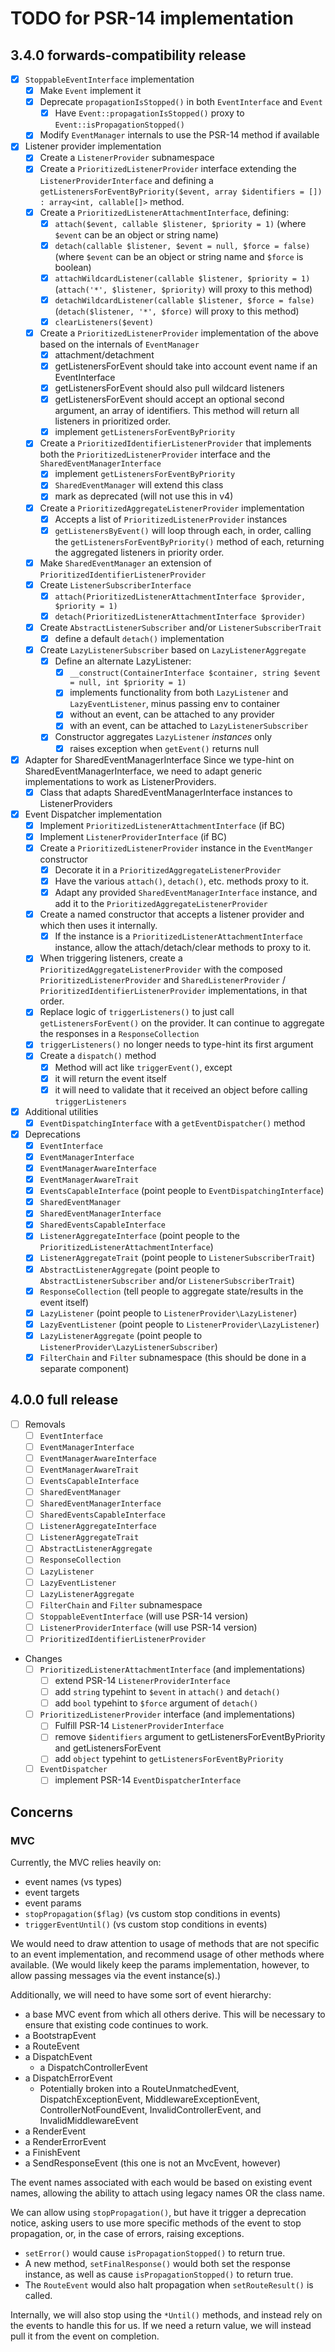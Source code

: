 # TODO for PSR-14 implementation

## 3.4.0 forwards-compatibility release

- [x] `StoppableEventInterface` implementation
  - [x] Make `Event` implement it
  - [x] Deprecate `propagationIsStopped()` in both `EventInterface` and `Event`
    - [x] Have `Event::propagationIsStopped()` proxy to `Event::isPropagationStopped()`
  - [x] Modify `EventManager` internals to use the PSR-14 method if available
- [x] Listener provider implementation
  - [x] Create a `ListenerProvider` subnamespace
  - [x] Create a `PrioritizedListenerProvider` interface extending the
      `ListenerProviderInterface` and defining a
      `getListenersForEventByPriority($event, array $identifiers = []) : array<int, callable[]>` method.
  - [x] Create a `PrioritizedListenerAttachmentInterface`, defining:
    - [x] `attach($event, callable $listener, $priority = 1)` (where `$event`
      can be an object or string name)
    - [x] `detach(callable $listener, $event = null, $force = false)` (where `$event`
      can be an object or string name and `$force` is boolean)
    - [x] `attachWildcardListener(callable $listener, $priority = 1)`
      (`attach('*', $listener, $priority)` will proxy to this method)
    - [x] `detachWildcardListener(callable $listener, $force = false)`
      (`detach($listener, '*', $force)` will proxy to this method)
    - [x] `clearListeners($event)`
  - [x] Create a `PrioritizedListenerProvider` implementation of the above based
    on the internals of `EventManager`
    - [x] attachment/detachment
    - [x] getListenersForEvent should take into account event name if an EventInterface
    - [x] getListenersForEvent should also pull wildcard listeners
    - [x] getListenersForEvent should accept an optional second argument, an
      array of identifiers. This method will return all listeners in prioritized
      order.
    - [x] implement `getListenersForEventByPriority`
  - [x] Create a `PrioritizedIdentifierListenerProvider` that implements
      both the `PrioritizedListenerProvider` interface and the
      `SharedEventManagerInterface`
    - [x] implement `getListenersForEventByPriority`
    - [x] `SharedEventManager` will extend this class
    - [x] mark as deprecated (will not use this in v4)
  - [x] Create a `PrioritizedAggregateListenerProvider` implementation
    - [x] Accepts a list of `PrioritizedListenerProvider` instances
    - [x] `getListenersByEvent()` will loop through each, in order, calling the
      `getListenersForEventByPriority()` method of each, returning the
      aggregated listeners in priority order.
  - [x] Make `SharedEventManager` an extension of `PrioritizedIdentifierListenerProvider`
  - [x] Create `ListenerSubscriberInterface`
    - [x] `attach(PrioritizedListenerAttachmentInterface $provider, $priority = 1)`
    - [x] `detach(PrioritizedListenerAttachmentInterface $provider)`
  - [x] Create `AbstractListenerSubscriber` and/or `ListenerSubscriberTrait`
    - [x] define a default `detach()` implementation
  - [x] Create `LazyListenerSubscriber` based on `LazyListenerAggregate`
    - [x] Define an alternate LazyListener:
      - [x] `__construct(ContainerInterface $container, string $event = null, int $priority = 1)`
      - [x] implements functionality from both `LazyListener` and `LazyEventListener`, minus passing env to container
      - [x] without an event, can be attached to any provider
      - [x] with an event, can be attached to `LazyListenerSubscriber`
    - [x] Constructor aggregates `LazyListener` _instances_ only
      - [x] raises exception when `getEvent()` returns null
- [x] Adapter for SharedEventManagerInterface
  Since we type-hint on SharedEventManagerInterface, we need to adapt generic
  implementations to work as ListenerProviders.
  - [x] Class that adapts SharedEventManagerInterface instances to ListenerProviders
- [x] Event Dispatcher implementation
  - [x] Implement `PrioritizedListenerAttachmentInterface` (if BC)
  - [x] Implement `ListenerProviderInterface` (if BC)
  - [x] Create a `PrioritizedListenerProvider` instance in the `EventManger`
    constructor
    - [x] Decorate it in a `PrioritizedAggregateListenerProvider`
    - [x] Have the various `attach()`, `detach()`, etc. methods proxy to it.
    - [x] Adapt any provided `SharedEventManagerInterface` instance, and add it
        to the `PrioritizedAggregateListenerProvider`
  - [x] Create a named constructor that accepts a listener provider and which
    then uses it internally.
    - [x] If the instance is a `PrioritizedListenerAttachmentInterface`
      instance, allow the attach/detach/clear methods to proxy to it.
  - [x] When triggering listeners, create a `PrioritizedAggregateListenerProvider`
    with the composed `PrioritizedListenerProvider` and `SharedListenerProvider` /
    `PrioritizedIdentifierListenerProvider` implementations, in that order.
  - [x] Replace logic of `triggerListeners()` to just call
    `getListenersForEvent()` on the provider. It can continue to aggregate the
    responses in a `ResponseCollection`
  - [x] `triggerListeners()` no longer needs to type-hint its first argument
  - [x] Create a `dispatch()` method
    - [x] Method will act like `triggerEvent()`, except
    - [x] it will return the event itself
    - [x] it will need to validate that it received an object before calling
      `triggerListeners`
- [x] Additional utilities
  - [x] `EventDispatchingInterface` with a `getEventDispatcher()` method
- [x] Deprecations
  - [x] `EventInterface`
  - [x] `EventManagerInterface`
  - [x] `EventManagerAwareInterface`
  - [x] `EventManagerAwareTrait`
  - [x] `EventsCapableInterface` (point people to `EventDispatchingInterface`)
  - [x] `SharedEventManager`
  - [x] `SharedEventManagerInterface`
  - [x] `SharedEventsCapableInterface`
  - [x] `ListenerAggregateInterface` (point people to the `PrioritizedListenerAttachmentInterface`)
  - [x] `ListenerAggregateTrait` (point people to `ListenerSubscriberTrait`)
  - [x] `AbstractListenerAggregate` (point people to `AbstractListenerSubscriber` and/or `ListenerSubscriberTrait`)
  - [x] `ResponseCollection` (tell people to aggregate state/results in the event itself)
  - [x] `LazyListener` (point people to `ListenerProvider\LazyListener`)
  - [x] `LazyEventListener` (point people to `ListenerProvider\LazyListener`)
  - [x] `LazyListenerAggregate` (point people to `ListenerProvider\LazyListenerSubscriber`)
  - [x] `FilterChain` and `Filter` subnamespace (this should be done in a separate component)

## 4.0.0 full release

- [ ] Removals
  - [ ] `EventInterface`
  - [ ] `EventManagerInterface`
  - [ ] `EventManagerAwareInterface`
  - [ ] `EventManagerAwareTrait`
  - [ ] `EventsCapableInterface`
  - [ ] `SharedEventManager`
  - [ ] `SharedEventManagerInterface`
  - [ ] `SharedEventsCapableInterface`
  - [ ] `ListenerAggregateInterface`
  - [ ] `ListenerAggregateTrait`
  - [ ] `AbstractListenerAggregate`
  - [ ] `ResponseCollection`
  - [ ] `LazyListener`
  - [ ] `LazyEventListener`
  - [ ] `LazyListenerAggregate`
  - [ ] `FilterChain` and `Filter` subnamespace
  - [ ] `StoppableEventInterface` (will use PSR-14 version)
  - [ ] `ListenerProviderInterface` (will use PSR-14 version)
  - [ ] `PrioritizedIdentifierListenerProvider`
- Changes
  - [ ] `PrioritizedListenerAttachmentInterface` (and implementations)
    - [ ] extend PSR-14 `ListenerProviderInterface`
    - [ ] add `string` typehint to `$event` in `attach()` and `detach()`
    - [ ] add `bool` typehint to `$force` argument of `detach()`
  - [ ] `PrioritizedListenerProvider` interface (and implementations)
    - [ ] Fulfill PSR-14 `ListenerProviderInterface`
    - [ ] remove `$identifiers` argument to getListenersForEventByPriority and getListenersForEvent
    - [ ] add `object` typehint to `getListenersForEventByPriority`
  - [ ] `EventDispatcher`
    - [ ] implement PSR-14 `EventDispatcherInterface`

## Concerns

### MVC

Currently, the MVC relies heavily on:

- event names (vs types)
- event targets
- event params
- `stopPropagation($flag)` (vs custom stop conditions in events)
- `triggerEventUntil()` (vs custom stop conditions in events)

We would need to draw attention to usage of methods that are not specific to an
event implementation, and recommend usage of other methods where available.
(We would likely keep the params implementation, however, to allow passing
messages via the event instance(s).)

Additionally, we will need to have some sort of event hierarchy:

- a base MVC event from which all others derive. This will be necessary to
  ensure that existing code continues to work.
- a BootstrapEvent
- a RouteEvent
- a DispatchEvent
  - a DispatchControllerEvent
- a DispatchErrorEvent
  - Potentially broken into a RouteUnmatchedEvent, DispatchExceptionEvent,
    MiddlewareExceptionEvent, ControllerNotFoundEvent, InvalidControllerEvent,
    and InvalidMiddlewareEvent
- a RenderEvent
- a RenderErrorEvent
- a FinishEvent
- a SendResponseEvent (this one is not an MvcEvent, however)

The event names associated with each would be based on existing event names,
allowing the ability to attach using legacy names OR the class name.

We can allow using `stopPropagation()`, but have it trigger a deprecation
notice, asking users to use more specific methods of the event to stop
propagation, or, in the case of errors, raising exceptions.

- `setError()` would cause `isPropagationStopped()` to return true.
- A new method, `setFinalResponse()` would both set the response instance, as
  well as cause `isPropagationStopped()` to return true.
- The `RouteEvent` would also halt propagation when `setRouteResult()` is
  called.

Internally, we will also stop using the `*Until()` methods, and instead rely on
the events to handle this for us. If we need a return value, we will instead
pull it from the event on completion.
